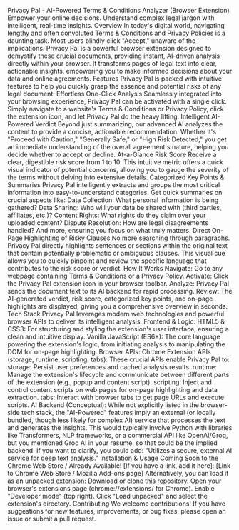 Privacy Pal - AI-Powered Terms & Conditions Analyzer (Browser Extension)
Empower your online decisions. Understand complex legal jargon with intelligent, real-time insights.
Overview
In today's digital world, navigating lengthy and often convoluted Terms & Conditions and Privacy Policies is a daunting task. Most users blindly click "Accept," unaware of the implications. Privacy Pal is a powerful browser extension designed to demystify these crucial documents, providing instant, AI-driven analysis directly within your browser. It transforms pages of legal text into clear, actionable insights, empowering you to make informed decisions about your data and online agreements.
Features
Privacy Pal is packed with intuitive features to help you quickly grasp the essence and potential risks of any legal document:
Effortless One-Click Analysis
Seamlessly integrated into your browsing experience, Privacy Pal can be activated with a single click. Simply navigate to a website's Terms & Conditions or Privacy Policy, click the extension icon, and let Privacy Pal do the heavy lifting.
Intelligent AI-Powered Verdict
Beyond just summarizing, our advanced AI analyzes the content to provide a concise, actionable recommendation. Whether it's "Proceed with Caution," "Generally Safe," or "High Risk Detected," you get an immediate understanding of the overall agreement's nature, helping you decide whether to accept or decline.
At-a-Glance Risk Score
Receive a clear, digestible risk score from 1 to 10. This intuitive metric offers a quick visual indicator of potential concerns, allowing you to gauge the severity of the terms without delving into extensive details.
Categorized Key Points & Summaries
Privacy Pal intelligently extracts and groups the most critical information into easy-to-understand categories. Get quick summaries on crucial aspects like:
Data Collection: What personal information is being gathered?
Data Sharing: Who will your data be shared with (third parties, affiliates, etc.)?
Content Rights: What rights do they claim over your uploaded content?
Dispute Resolution: How are legal disagreements handled?
And more, ensuring you focus on what truly matters.
Direct On-Page Highlighting of Risky Clauses
No more searching through paragraphs. Privacy Pal directly highlights sentences or sections within the original text that contain potentially problematic or ambiguous clauses. This visual cue allows you to quickly pinpoint and review the specific language that contributes to the risk score or verdict.
How It Works
Navigate: Go to any webpage containing Terms & Conditions or a Privacy Policy.
Activate: Click the Privacy Pal extension icon in your browser toolbar.
Analyze: Privacy Pal sends the document text to its AI backend for rapid processing.
Review: The AI-generated verdict, risk score, categorized key points, and on-page highlights are displayed, giving you a comprehensive overview in seconds.
Tech Stack
Privacy Pal leverages modern web technologies and powerful browser APIs to deliver its intelligent analysis:
Frontend & Logic:
HTML5 & CSS3: For structuring and styling the extension's user interface, ensuring a clean and intuitive display.
Vanilla JavaScript (ES6+): The core language powering the extension's logic, from initiating analysis to manipulating the DOM for on-page highlighting.
Browser APIs:
Chrome Extension APIs (storage, runtime, scripting, tabs): These crucial APIs enable Privacy Pal to:
storage: Persist user preferences and cached analysis results.
runtime: Manage the extension's lifecycle and communicate between different parts of the extension (e.g., popup and content script).
scripting: Inject and control content scripts on web pages for on-page highlighting and data extraction.
tabs: Interact with browser tabs to get page URLs and execute scripts.
AI Backend (Conceptual):
While not explicitly listed in the browser-side tech stack, the "AI-Powered" features imply an external (or locally bundled, though less likely for complex AI) service that processes the text and generates the insights. This would typically involve Python with libraries like Transformers, NLP frameworks, or a commercial API like OpenAI/Groq, but you mentioned Groq AI in your resume, so that could be the implied backend. If you want to clarify, you could add: "Utilizes a secure, external AI service for deep text analysis."
Installation & Usage
Coming Soon to the Chrome Web Store / Already Available!
[If you have a link, add it here]: [Link to Chrome Web Store / Mozilla Add-ons page]
Alternatively, you can load it as an unpacked extension:
Download or clone this repository.
Open your browser's extensions page (chrome://extensions/ for Chrome).
Enable "Developer mode" (top right).
Click "Load unpacked" and select the extension's directory.
Contributing
We welcome contributions! If you have suggestions for new features, improvements, or bug fixes, please open an issue or submit a pull request.
